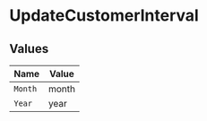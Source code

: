# UpdateCustomerInterval


## Values

| Name    | Value   |
| ------- | ------- |
| `Month` | month   |
| `Year`  | year    |